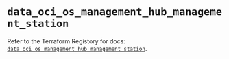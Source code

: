 # `data_oci_os_management_hub_management_station`

Refer to the Terraform Registory for docs: [`data_oci_os_management_hub_management_station`](https://registry.terraform.io/providers/oracle/oci/6.18.0/docs/data-sources/os_management_hub_management_station).
